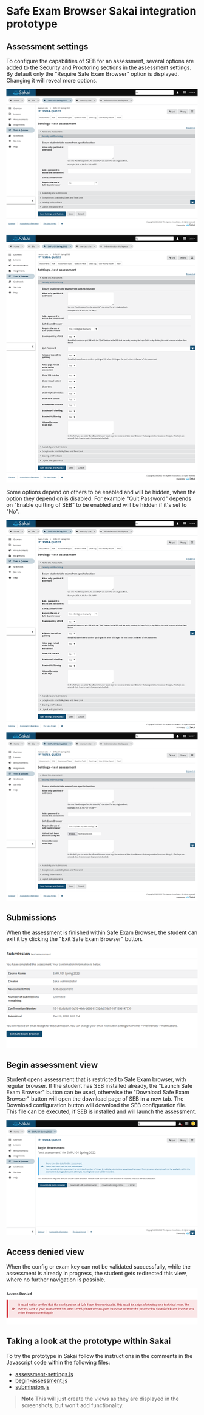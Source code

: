 # Safe Exam Browser Sakai integration prototype

## Assessment settings

To configure the capabilities of SEB for an assessment, several options are added to the Security and Proctoring sections in the assessment settings. By default only the "Require Safe Exam Browser" option is displayed. Changing it will reveal more options.

![Screenshot 1 of assessment Settings view](screenshots/assessment-settings-1.png)

![Screenshot 2 of assessment Settings view](screenshots/assessment-settings-2.png)

Some options depend on others to be enabled and will be hidden, when the option they depend on is disabled. For example "Quit Password" depends on "Enable quitting of SEB" to be enabled and will be hidden if it's set to "No".

![Screenshot 3 of assessment settings view](screenshots/assessment-settings-3.png)
![Screenshot 4 of assessment settings view](screenshots/assessment-settings-4.png)

## Submissions

When the assessment is finished within Safe Exam Browser, the student can exit it by clicking the "Exit Safe Exam Browser" button.

![Screenshot of submissions view](screenshots/submission-1.png)

## Begin assessment view

Student opens assessment that is restricted to Safe Exam browser, with regular browser. If the student has SEB installed already, the "Launch Safe Exam Browser" button can be used, otherwise the "Download Safe Exam Browser" button will open the download page of SEB in a new tab. The Download configuration button will download the SEB configuration file. This file can be executed, if SEB is installed and will launch the assessment.

![Screenshot of begin assessment view](screenshots/begin-assessment-1.png)

## Access denied view

When the config or exam key can not be validated successfully, while the assessment is already in progress, the student gets redirected this view, where no further navigation is possible.

![Screen shot of access denied view](screenshots/access-denied-1.png)

## Taking a look at the prototype within Sakai

To try the prototype in Sakai follow the instructions in the comments in the Javascript code within the following files:

* [assessment-settings.js](code/assessment-settings.js)
* [begin-assessment.js](code/begin-assessment.js)
* [submission.js](code/submission.js)

> **Note**
> This will just create the views as they are displayed in the screenshots, but won't add functionality.
